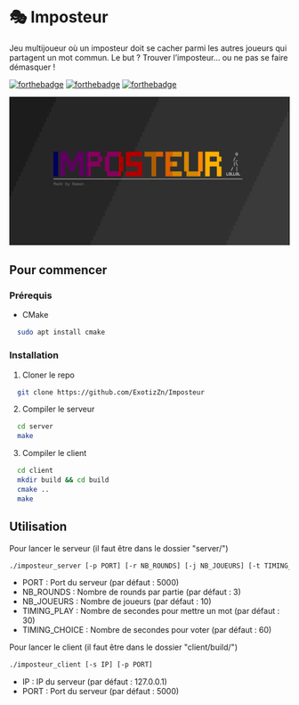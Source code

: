 # 🎭 Imposteur
Jeu multijoueur où un imposteur doit se cacher parmi les autres joueurs qui partagent un mot commun. Le but ? Trouver l’imposteur… ou ne pas se faire démasquer !

[![forthebadge](http://forthebadge.com/images/badges/built-with-love.svg)](http://forthebadge.com) [![forthebadge](https://forthebadge.com/images/badges/made-with-c.svg)](https://forthebadge.com) [![forthebadge](https://forthebadge.com/images/badges/made-with-c-plus-plus.svg)](https://forthebadge.com)

![Screenshot of splash screen](https://github.com/ExotizZn/Imposteur/blob/main/img/screenshot.png?raw=true)

## Pour commencer
### Prérequis
* CMake
```sh
  sudo apt install cmake
```
### Installation
1. Cloner le repo
  ```sh
    git clone https://github.com/ExotizZn/Imposteur
  ```
2. Compiler le serveur
  ```sh
    cd server
    make
  ```
3. Compiler le client
  ```sh
    cd client
    mkdir build && cd build
    cmake ..
    make
  ```

## Utilisation
Pour lancer le serveur (il faut être dans le dossier "server/")
```sh
./imposteur_server [-p PORT] [-r NB_ROUNDS] [-j NB_JOUEURS] [-t TIMING_PLAY] [-T TIMING_CHOICE] [-d]
```
- PORT : Port du serveur (par défaut : 5000)
- NB_ROUNDS : Nombre de rounds par partie (par défaut : 3)
- NB_JOUEURS : Nombre de joueurs (par défaut : 10)
- TIMING_PLAY : Nombre de secondes pour mettre un mot (par défaut : 30)
- TIMING_CHOICE : Nombre de secondes pour voter (par défaut : 60)

Pour lancer le client (il faut être dans le dossier "client/build/")
```sh
./imposteur_client [-s IP] [-p PORT]
```
- IP : IP du serveur (par défaut : 127.0.0.1)
- PORT : Port du serveur (par défaut : 5000)
